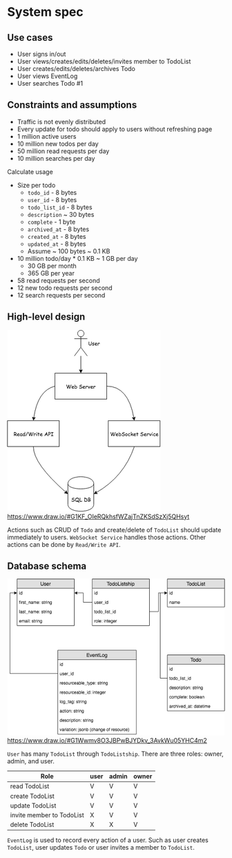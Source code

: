 # System spec

## Use cases

* User signs in/out
* User views/creates/edits/deletes/invites member to TodoList
* User creates/edits/deletes/archives Todo
* User views EventLog
* User searches Todo #1

## Constraints and assumptions

* Traffic is not evenly distributed
* Every update for todo should apply to users without refreshing page
* 1 million active users
* 10 million new todos per day
* 50 million read requests per day
* 10 million searches per day

Calculate usage

* Size per todo
  * `todo_id` - 8 bytes
  * `user_id` - 8 bytes
  * `todo_list_id` - 8 bytes
  * `description`  ~ 30 bytes
  * `complete` - 1 byte
  * `archived_at` - 8 bytes
  * `created_at` - 8 bytes
  * `updated_at` - 8 bytes
  * Assume ~ 100 bytes ~ 0.1 KB
* 10 million todo/day * 0.1 KB ~ 1 GB per day
  * 30 GB per month
  * 365 GB per year
* 58 read requests per second
* 12 new todo requests per second
* 12 search requests per second

## High-level design

![](images/high_level_design.png)
https://www.draw.io/#G1KF_OIeRQkhsfWZajTnZKSdSzXj5QHsyt

Actions such as CRUD of `Todo` and create/delete of `TodoList` should update immediately to users. `WebSocket Service` handles those actions. Other actions can be done by `Read/Write API`.

## Database schema

![](images/database_schema.png)
https://www.draw.io/#G1Wwmv8O3JBPwBJYDkv_3AvkWu05YHC4m2

`User` has many `TodoList` through `TodoListship`. There are three roles: owner, admin, and user.

Role | user | admin | owner
-------------- | ------|-------|-----
read TodoList  | ️️V | V | V
create TodoList| V | V | V
update TodoList| V | V | V
invite member to TodoList| X | V | V
delete TodoList| X | X | V

`EventLog` is used to record every action of a user. Such as user creates `TodoList`, user updates `Todo` or user invites a member to `TodoList`.

